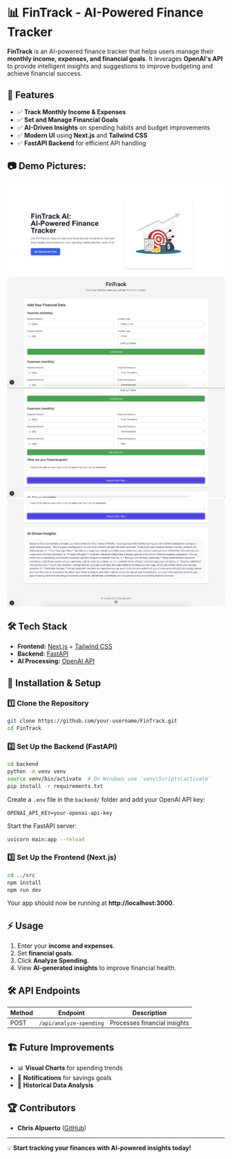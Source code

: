 # 📊 FinTrack - AI-Powered Finance Tracker

**FinTrack** is an AI-powered finance tracker that helps users manage their **monthly income, expenses, and financial goals**. It leverages **OpenAI's API** to provide intelligent insights and suggestions to improve budgeting and achieve financial success.

## 🚀 Features
- ✅ **Track Monthly Income & Expenses**
- ✅ **Set and Manage Financial Goals**
- ✅ **AI-Driven Insights** on spending habits and budget improvements
- ✅ **Modern UI** using **Next.js** and **Tailwind CSS**
- ✅ **FastAPI Backend** for efficient API handling

## 📷 Demo Pictures:
![FinTrack UI](public/fintrackLandingPageclear.png)
![FinTrack UI](public/fintrack1.png)
![FinTrack UI](public/fintrack2.png)
![FinTrack UI](public/fintrack3.png)


## 🛠️ Tech Stack
- **Frontend:** [Next.js](https://nextjs.org/) + [Tailwind CSS](https://tailwindcss.com/)
- **Backend:** [FastAPI](https://fastapi.tiangolo.com/)
- **AI Processing:** [OpenAI API](https://openai.com/api/)


## 🔧 Installation & Setup
### **1️⃣ Clone the Repository**
```bash
git clone https://github.com/your-username/FinTrack.git
cd FinTrack
```

### **2️⃣ Set Up the Backend (FastAPI)**
```bash
cd backend
python -m venv venv
source venv/bin/activate  # On Windows use `venv\Scripts\activate`
pip install -r requirements.txt
```

Create a `.env` file in the `backend/` folder and add your OpenAI API key:
```
OPENAI_API_KEY=your-openai-api-key
```

Start the FastAPI server:
```bash
uvicorn main:app --reload
```

### **3️⃣ Set Up the Frontend (Next.js)**
```bash
cd ../src
npm install
npm run dev
```

Your app should now be running at **http://localhost:3000**.

## ⚡ Usage
1. Enter your **income and expenses**.
2. Set **financial goals**.
3. Click **Analyze Spending**.
4. View **AI-generated insights** to improve financial health.

## 🛠 API Endpoints
| Method | Endpoint                | Description                     |
|--------|-------------------------|---------------------------------|
| POST   | `/api/analyze-spending` | Processes financial insights    |

## 🏗️ Future Improvements
- 📊 **Visual Charts** for spending trends
- 🔔 **Notifications** for savings goals
- 🔄 **Historical Data Analysis**

## 🏆 Contributors
- **Chris Alpuerto** ([GitHub](https://github.com/chrisalpuerto))

---
💡 **Start tracking your finances with AI-powered insights today!**

